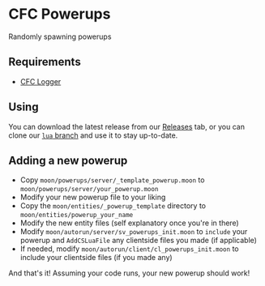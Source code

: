 # CFC Powerups
Randomly spawning powerups

## Requirements

 - [CFC Logger](https://github.com/CFC-Servers/cfc_logger)

## Using
You can download the latest release from our [Releases](https://github.com/CFC-Servers/cfc_powerups/releases) tab, or you can clone our [`lua` branch](https://github.com/CFC-Servers/cfc_powerups/tree/lua) and use it to stay up-to-date.


## Adding a new powerup
 - Copy `moon/powerups/server/_template_powerup.moon` to `moon/powerups/server/your_powerup.moon`
 - Modify your new powerup file to your liking
 - Copy the `moon/entities/_powerup_template` directory to `moon/entities/powerup_your_name`
 - Modify the new entity files (self explanatory once you're in there)
 - Modify `moon/autorun/server/sv_powerups_init.moon` to `include` your powerup and `AddCSLuaFile` any clientside files you made (if applicable)
 - If needed, modify `moon/autorun/client/cl_powerups_init.moon` to include your clientside files (if you made any)

And that's it! Assuming your code runs, your new powerup should work!
